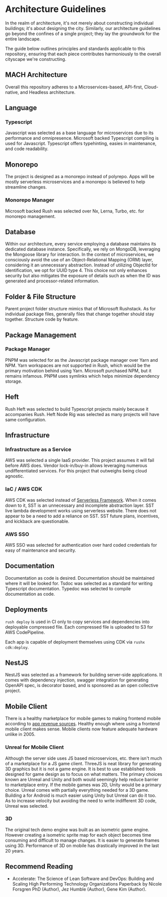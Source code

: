 # Architecture Guidelines

In the realm of architecture, it's not merely about constructing individual
buildings; it's about designing the city. Similarly, our architecture guidelines
go beyond the confines of a single project; they lay the groundwork for the
entire landscape.

The guide below outlines principles and standards applicable to this repository,
ensuring that each piece contributes harmoniously to the overall cityscape we're
constructing.

## MACH Architecture

Overall this repository adheres to a Microservices-based, API-first,
Cloud-native, and Headless architecture.

## Language

### Typescript

Javascript was selected as a base language for microservices due to its
performance and omnipresence. Microsoft backed Typescript compiling is used for
Javascript. Typescript offers typehinting, easies in maintenance, and code
readability.

## Monorepo

The project is designed as a monorepo instead of polyrepo. Apps will be mostly
serverless microservices and a monorepo is believed to help streamline changes.

### Monorepo Manager

Microsoft backed Rush was selected over Nx, Lerna, Turbo, etc. for monorepo
management.

## Database

Within our architecture, every service employing a database maintains its
dedicated database instance. Specifically, we rely on MongoDB, leveraging the
Mongoose library for interaction. In the context of microservices, we
consciously avoid the use of an Object-Relational Mapping (ORM) layer,
considering it an unnecessary abstraction. Instead of utilizing ObjectId for
identification, we opt for UUID type 4. This choice not only enhances security
but also mitigates the exposure of details such as when the ID was generated and
processor-related information.

## Folder & File Structure

Parent project folder structure mimics that of Microsoft Rushstack. As for
individual package files, generally files that change together should stay
together. Structure code by feature.

## Package Management

### Package Manager

PNPM was selected for as the Javascript package manager over Yarn and NPM. Yarn
workspaces are not supported in Rush, which would be the primary motivation
behind using Yarn. Microsoft purchased NPM, but it remains infamous. PNPM uses
symlinks which helps minimize dependency storage.

## Heft

Rush Heft was selected to build Typescript projects mainly because it
accompanies Rush. Heft Node Rig was selected as many projects will have same
configuration.

## Infrastructure

### Infrastructure as a Service

AWS was selected a single IaaS provider. This project assumes it will fail
before AWS does. Vendor lock-in/buy-in allows leveraging numerous
undifferentiated services. For this project that outweighs being cloud agnostic.

### IaC / AWS CDK

AWS CDK was selected instead of
[Serverless Framework](https://github.com/serverless-stack/serverless-stack).
When it comes down to it, SST is an unnecessary and incomplete abstraction
layer. SST live lambda development works using serverless website. There does
not appear to be a need to add a reliance on SST. SST future plans, incentives,
and kickback are questionable.

### AWS SSO

AWS SSO was selected for authentication over hard coded credentials for easy of
maintenance and security.

## Documentation

Documentation as code is desired. Documentation should be maintained where it
will be looked for. Tsdoc was selected as a standard for writing Typescript
documentation. Typedoc was selected to compile documentation as code.

## Deployments

`rush deploy` is used in CI only to copy services and dependencies into
deployable compressed file. Each compressed file is uploaded to S3 for AWS
CodePipeline.

Each app is capable of deployment themselves using CDK via `rushx cdk:deploy`.

## NestJS

NestJS was selected as a framework for building server-side applications. It
comes with dependency injection, swagger integration for generating OpenAPI
spec, is decorator based, and is sponsored as an open collective project.

## Mobile Client

There is a healthy marketplace for mobile games to making frontend mobile
according to
[app revenue sources](https://www.businessofapps.com/data/app-revenues/).
Healthy enough where using a frontend mobile client makes sense. Mobile clients
now feature adequate hardware unlike in 2005.

### Unreal for Mobile Client

Although the server side uses JS based microservices, etc. there isn't much of a
marketplace for a JS game client. ThreeJS is neat library for generating 3D
graphics but it is not a game engine. It is best to use established tools
designed for game design as to focus on what matters. The primary choices known
are Unreal and Unity and both would seemingly help reduce barrier to marketplace
entry. If the mobile games was 2D, Unity would be a primary choice. Unreal comes
with partially everything needed for a 3D game. Building a for Android is much
easier using Unity but Unreal can do it too. As to increase velocity but
avoiding the need to write indifferent 3D code, Unreal was selected.

### 3D

The original tech demo engine was built as an isometric game engine. However
creating a isometric sprite map for each object becomes time consuming and
difficult to manage changes. It is easier to generate frames using 3D.
Performance of 3D on mobile has drastically improved in the last 20 years.

## Recommend Reading

- Accelerate: The Science of Lean Software and DevOps: Building and Scaling High
  Performing Technology Organizations Paperback by Nicole Forsgren PhD (Author),
  Jez Humble (Author), Gene Kim (Author).
